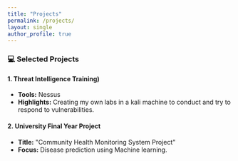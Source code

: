 ```yaml
---
title: "Projects"
permalink: /projects/
layout: single
author_profile: true
---
```


### 💻 Selected Projects

#### 1. **Threat Intelligence Training)**
- **Tools:** Nessus
- **Highlights:** Creating my own labs in a kali machine to conduct and try to respond to vulnerabilities.

#### 2. **University Final Year Project**
- **Title:** "Community Health Monitoring System Project"
- **Focus:** Disease prediction using Machine learning.
